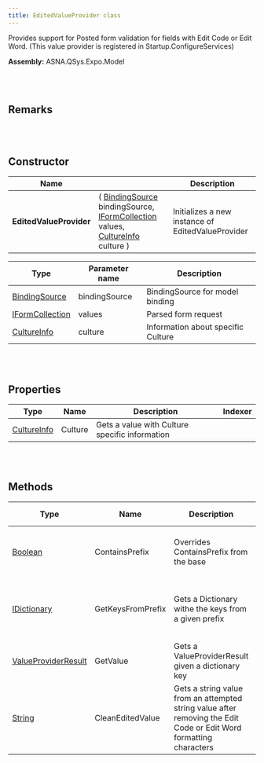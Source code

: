 ```yaml
---
title: EditedValueProvider class
---
```


Provides support for Posted form validation for fields with Edit Code or Edit Word. (This value provider is registered in Startup.ConfigureServices)

**Assembly:** ASNA.QSys.Expo.Model

<br>
<br>

## Remarks

<br>
<br>

## Constructor

| Name |  | Description 
| --- | --- | --- 
| **EditedValueProvider** | ( [BindingSource](https://docs.microsoft.com/en-us/dotnet/api/microsoft.aspnetcore.mvc.modelbinding.bindingsource?view=aspnetcore-5.0) bindingSource, [IFormCollection](https://docs.microsoft.com/en-us/dotnet/api/microsoft.aspnetcore.http.iformcollection?view=aspnetcore-5.0) values, [CultureInfo](https://docs.microsoft.com/en-us/dotnet/api/system.globalization.cultureinfo?view=net-5.0) culture ) | Initializes a new instance of EditedValueProvider


| Type | Parameter name | Description
| --- | --- | ---
| [BindingSource](https://docs.microsoft.com/en-us/dotnet/api/microsoft.aspnetcore.mvc.modelbinding.bindingsource?view=aspnetcore-5.0) | bindingSource | BindingSource for model binding 
| [IFormCollection](https://docs.microsoft.com/en-us/dotnet/api/microsoft.aspnetcore.http.iformcollection?view=aspnetcore-5.0) | values | Parsed form request 
| [CultureInfo](https://docs.microsoft.com/en-us/dotnet/api/system.globalization.cultureinfo?view=net-5.0) | culture | Information about specific Culture 


<br>
<br>

## Properties

| Type | Name | Description | Indexer
| --- | --- | --- | --- 
| [CultureInfo](https://docs.microsoft.com/en-us/dotnet/api/system.globalization.cultureinfo?view=net-5.0) | Culture | Gets a value with Culture specific information | 

<br>
<br>

## Methods

| Type | Name | Description | Return Description 
| --- | --- | --- | --- 
| [Boolean](https://docs.microsoft.com/en-us/dotnet/api/system.boolean?view=net-5.0) | ContainsPrefix | Overrides ContainsPrefix from the base | true if string contains the given prefix
| [IDictionary](https://docs.microsoft.com/en-us/dotnet/api/system.collections.generic.idictionary-2?view=net-5.0) | GetKeysFromPrefix | Gets a Dictionary withe the keys from a given prefix | A Dictionary with a string key with string elements
| [ValueProviderResult](https://docs.microsoft.com/en-us/dotnet/api/microsoft.aspnetcore.mvc.modelbinding.valueproviderresult?view=aspnetcore-5.0) | GetValue | Gets a ValueProviderResult given a dictionary key | the value provider result
| [String](https://docs.microsoft.com/en-us/dotnet/api/system.string?view=net-5.0) | CleanEditedValue | Gets a string value from an attempted string value after removing the Edit Code or Edit Word formatting characters | the value without formatting symbols

<br>
<br>

